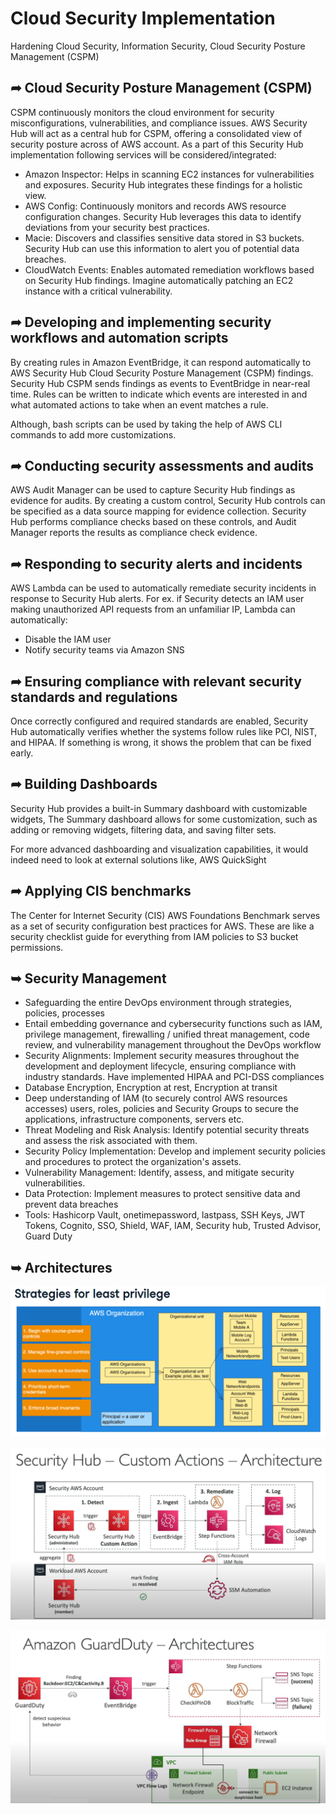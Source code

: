 # Cloud Security Implementation

Hardening Cloud Security, Information Security, Cloud Security Posture Management (CSPM)

## ➦ Cloud Security Posture Management (CSPM)
CSPM continuously monitors the cloud environment for security misconfigurations, vulnerabilities, and compliance issues. AWS Security Hub will act as a central hub for CSPM, offering a consolidated view of security posture across of  AWS account. As a part of this Security Hub implementation following services will be considered/integrated:

- Amazon Inspector: Helps in scanning EC2 instances for vulnerabilities and exposures. Security Hub integrates these findings for a holistic view.
- AWS Config: Continuously monitors and records AWS resource configuration changes. Security Hub leverages this data to identify deviations from your security best practices.
- Macie: Discovers and classifies sensitive data stored in S3 buckets. Security Hub can use this information to alert you of potential data breaches.
- CloudWatch Events: Enables automated remediation workflows based on Security Hub findings. Imagine automatically patching an EC2 instance with a critical vulnerability.

## ➦ Developing and implementing security workflows and automation scripts
By creating rules in Amazon EventBridge, it can respond automatically to AWS Security Hub Cloud Security Posture Management (CSPM) findings. Security Hub CSPM sends findings as events to EventBridge in near-real time. Rules can be written to indicate which events are interested in and what automated actions to take when an event matches a rule.

Although, bash scripts can be used by taking the help of AWS CLI commands to add more customizations.

## ➦ Conducting security assessments and audits 
AWS Audit Manager can be used to capture Security Hub findings as evidence for audits. By creating a custom control, Security Hub controls can be specified as a data source mapping for evidence collection. Security Hub performs compliance checks based on these controls, and Audit Manager reports the results as compliance check evidence.

## ➦ Responding to security alerts and incidents 
AWS Lambda can be used to automatically remediate security incidents in response to Security Hub alerts.
For ex. if Security detects an IAM user making unauthorized API requests from an unfamiliar IP, Lambda can automatically:
- Disable the IAM user
- Notify security teams via Amazon SNS

## ➦ Ensuring compliance with relevant security standards and regulations
Once correctly configured and required standards are enabled, Security Hub automatically verifies whether the systems follow rules like PCI, NIST, and HIPAA. If something is wrong, it shows the problem that can be fixed early.

## ➦ Building Dashboards
Security Hub provides a built-in Summary dashboard with customizable widgets, The Summary dashboard allows for some customization, such as adding or removing widgets, filtering data, and saving filter sets.

For more advanced dashboarding and visualization capabilities, it would indeed need to look at external solutions like, AWS QuickSight

## ➦ Applying CIS benchmarks
The Center for Internet Security (CIS) AWS Foundations Benchmark serves as a set of security configuration best practices for AWS. These are like a security checklist guide for everything from IAM policies to S3 bucket permissions.

## ➥ Security Management
- Safeguarding the entire DevOps environment through strategies, policies, processes
- Entail embedding governance and cybersecurity functions such as IAM, privilege management, firewalling / unified threat management, code review, and vulnerability management throughout the DevOps workflow
- Security Alignments: Implement security measures throughout the development and deployment lifecycle, ensuring compliance with industry standards. Have implemented HIPAA and PCI-DSS compliances
- Database Encryption, Encryption at rest, Encryption at transit
- Deep understanding of IAM (to securely control AWS resources accesses) users, roles, policies and Security Groups to secure the applications, infrastructure components, servers etc.
- Threat Modeling and Risk Analysis: Identify potential security threats and assess the risk associated with them. 
- Security Policy Implementation: Develop and implement security policies and procedures to protect the organization's assets. 
- Vulnerability Management: Identify, assess, and mitigate security vulnerabilities. 
- Data Protection: Implement measures to protect sensitive data and prevent data breaches
- Tools: Hashicorp Vault, onetimepassword, lastpass, SSH Keys, JWT Tokens, Cognito, SSO, Shield, WAF, IAM, Security hub, Trusted Advisor, Guard Duty

## ➥ Architectures

![leastPriviliges](docs/leastPriv.png)

![securityHubCustomActionArch](docs/securityHub-Arch.png)

![guardDutyArch](docs/guardDuty-Arch.png)
